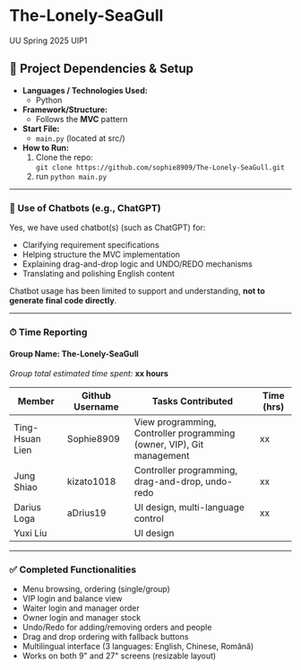 # The-Lonely-SeaGull
UU Spring 2025 UIP1




## 📌 Project Dependencies & Setup

- **Languages / Technologies Used:**
  - Python
- **Framework/Structure:**
  - Follows the **MVC** pattern
- **Start File:**
  - `main.py` (located at src/)
- **How to Run:**
  1. Clone the repo:  
     `git clone https://github.com/sophie8909/The-Lonely-SeaGull.git`
  2. run `python main.py`

---

### 🧠 Use of Chatbots (e.g., ChatGPT)

Yes, we have used chatbot(s) (such as ChatGPT) for:
- Clarifying requirement specifications
- Helping structure the MVC implementation
- Explaining drag-and-drop logic and UNDO/REDO mechanisms
- Translating and polishing English content

Chatbot usage has been limited to support and understanding, **not to generate final code directly**.

---

### ⏱ Time Reporting

#### Group Name: The-Lonely-SeaGull
_Group total estimated time spent:_ **xx hours**

| Member           | Github Username | Tasks Contributed                                                | Time (hrs) |
|------------------|-|-----------------------------------------------------------------|------------|
| Ting-Hsuan Lien | Sophie8909 | View programming, Controller programming (owner, VIP), Git management   | xx         |
| Jung Shiao | kizato1018 | Controller programming, drag-and-drop, undo-redo | xx         |
| Darius Loga | aDrius19 | UI design, multi-language control | xx         |
|Yuxi Liu||UI design||

---

### ✅ Completed Functionalities

- Menu browsing, ordering (single/group)
- VIP login and balance view
- Waiter login and manager order
- Owner login and manager stock
- Undo/Redo for adding/removing orders and people
- Drag and drop ordering with fallback buttons
- Multilingual interface (3 languages: English, Chinese, Română)
- Works on both 9" and 27" screens (resizable layout)